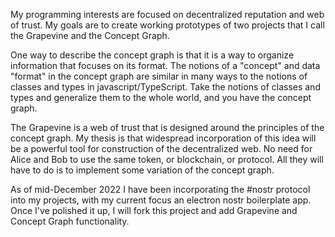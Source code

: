 My programming interests are focused on decentralized reputation and web of trust. My goals are to create working prototypes of two projects that I call the Grapevine and the Concept Graph. 

One way to describe the concept graph is that it is a way to organize information that focuses on its format. The notions of a "concept" and data "format" in the concept graph are similar in many ways to the notions of classes and types in javascript/TypeScript. Take the notions of classes and types and generalize them to the whole world, and you have the concept graph.

The Grapevine is a web of trust that is designed around the principles of the concept graph. My thesis is that widespread incorporation of this idea will be a powerful tool for construction of the decentralized web. No need for Alice and Bob to use the same token, or blockchain, or protocol. All they will have to do is to implement some variation of the concept graph.

As of mid-December 2022 I have been incorporating the #nostr protocol into my projects, with my current focus an electron nostr boilerplate app. Once I've polished it up, I will fork this project and add Grapevine and Concept Graph functionality.
